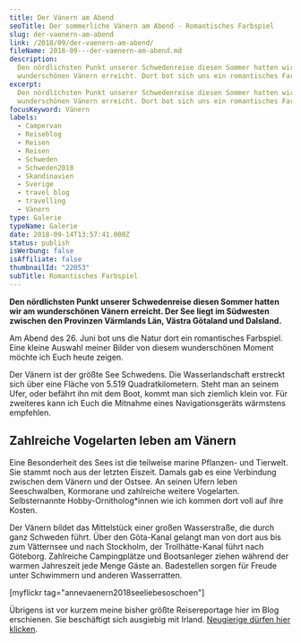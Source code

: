 ```yaml
---
title: Der Vänern am Abend
seoTitle: Der sommerliche Vänern am Abend - Romantisches Farbspiel
slug: der-vaenern-am-abend
link: /2018/09/der-vaenern-am-abend/
fileName: 2018-09---der-vaenern-am-abend.md
description:
  Den nördlichsten Punkt unserer Schwedenreise diesen Sommer hatten wir am
  wunderschönen Vänern erreicht. Dort bot sich uns ein romantisches Farbspiel.
excerpt:
  Den nördlichsten Punkt unserer Schwedenreise diesen Sommer hatten wir am
  wunderschönen Vänern erreicht. Dort bot sich uns ein romantisches Farbspiel.
focusKeyword: Vänern
labels:
  - Campervan
  - Reiseblog
  - Reisen
  - Reisen
  - Schweden
  - Schweden2018
  - Skandinavien
  - Sverige
  - travel blog
  - travelling
  - Vänern
type: Galerie
typeName: Galerie
date: 2018-09-14T13:57:41.000Z
status: publish
isWerbung: false
isAffiliate: false
thumbnailId: "22053"
subTitle: Romantisches Farbspiel
---
```


<strong>Den nördlichsten Punkt unserer Schwedenreise diesen Sommer hatten wir am
wunderschönen Vänern erreicht. Der See liegt im Südwesten zwischen den Provinzen
Värmlands Län, Västra Götaland und Dalsland.</strong>

Am Abend des 26. Juni bot uns die Natur dort ein romantisches Farbspiel. Eine
kleine Auswahl meiner Bilder von diesem wunderschönen Moment möchte ich Euch
heute zeigen.

Der Vänern ist der größte See Schwedens. Die Wasserlandschaft erstreckt sich
über eine Fläche von 5.519 Quadratkilometern. Steht man an seinem Ufer, oder
befährt ihn mit dem Boot, kommt man sich ziemlich klein vor. Für zweiteres kann
ich Euch die Mitnahme eines Navigationsgeräts wärmstens empfehlen.

## Zahlreiche Vogelarten leben am Vänern

Eine Besonderheit des Sees ist die teilweise marine Pflanzen- und Tierwelt. Sie
stammt noch aus der letzten Eiszeit. Damals gab es eine Verbindung zwischen dem
Vänern und der Ostsee. An seinen Ufern leben Seeschwalben, Kormorane und
zahlreiche weitere Vogelarten. Selbsternannte Hobby-Ornitholog\*innen wie ich
kommen dort voll auf ihre Kosten.

Der Vänern bildet das Mittelstück einer großen Wasserstraße, die durch ganz
Schweden führt. Über den Göta-Kanal gelangt man von dort aus bis zum Vätternsee
und nach Stockholm, der Trollhätte-Kanal führt nach Göteborg. Zahlreiche
Campingplätze und Bootsanleger ziehen während der warmen Jahreszeit jede Menge
Gäste an. Badestellen sorgen für Freude unter Schwimmern und anderen
Wasserratten.

[myflickr tag="annevaenern2018seeliebesoschoen"]

Übrigens ist vor kurzem meine bisher größte Reisereportage hier im Blog
erschienen. Sie beschäftigt sich ausgiebig mit Irland.
<a href="https://cardamonchai.com/tag/irland2017/">Neugierige dürfen hier
klicken</a>.
